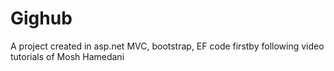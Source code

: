 # Gighub
A project created in asp.net MVC, bootstrap, EF code firstby following video tutorials of Mosh Hamedani 
